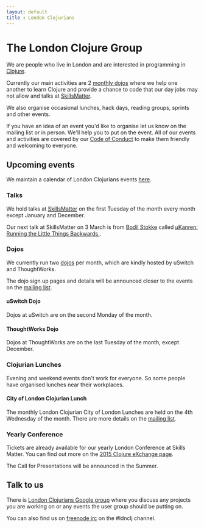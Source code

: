 ```yaml
---
layout: default
title : London Clojurians
---
```


# The London Clojure Group

We are people who live in London and are interested in programming in [Clojure](http://clojure.org/).

Currently our main activities are 2 [monthly dojos](dojos.html) where
we help one another to learn Clojure and provide a chance to code that
our day jobs may not allow and talks at
[SkillsMatter](https://skillsmatter.com/explore?q=clojure).

We also organise occasional lunches, hack days, reading groups,
sprints and other events.

If you have an idea of an event you'd like to organise let us know on
the mailing list or in person. We'll help you to put on the event. All
of our events and activities are covered by our
[Code of Conduct](code-of-conduct.html) to make them friendly and
welcoming to everyone.

## Upcoming events

We maintain a calendar of London Clojurians events [here](https://www.google.com/calendar/embed?src=otfrom.com_pkatmn3n1ff8l5bvls3cnc01mc%40group.calendar.google.com&ctz=Europe/London).

### Talks

We hold talks at
[SkillsMatter](https://skillsmatter.com/explore?sort_by=asc&q=clojure&location=&content=meetups)
on the first Tuesday of the month every month except January and December.

Our next talk at SkillsMatter on 3 March is from [Bodil Stokke](http://twitter.com/bodil) called
[µKanren: Running the Little Things Backwards ](https://skillsmatter.com/meetups/7025-kanren-running-the-little-things-backwards).

### Dojos

We currently run two [dojos](dojos.html) per month, which are kindly
hosted by uSwitch and ThoughtWorks.

The dojo sign up pages and details will be announced closer to the
events on the
[mailing list](http://groups.google.com/group/london-clojurians).

#### uSwitch Dojo

Dojos at uSwitch are on the second Monday of the month.

#### ThoughtWorks Dojo

Dojos at ThoughtWorks are on the last Tuesday of the month, except
December.

### Clojurian Lunches

Evening and weekend events don't work for everyone. So some people
have organised lunches near their workplaces.

#### City of London Clojurian Lunch

The monthly London Clojurian City of London Lunches are held on the
4th Wednesday of the month. There are more details on the
[mailing list](http://groups.google.com/group/london-clojurians).

### Yearly Conference

Tickets are already available for our yearly London Conference at
Skills Matter. You can find out more on the
[2015 Clojure eXchange page](https://skillsmatter.com/conferences/6861-clojure-exchange-2015).

The Call for Presentations will be announced in the Summer.

## Talk to us

There is
[London Clojurians Google group](http://groups.google.com/group/london-clojurians)
where you discuss any projects you are working on or any events the user
group should be putting on.

You can also find us on [freenode irc](http://freenode.net/) on the
#ldnclj channel.
